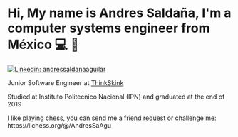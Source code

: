 # Hi, My name is Andres Saldaña, I'm a computer systems engineer from México :computer: :boy:

[![Linkedin: andressaldanaaguilar](https://img.shields.io/badge/-andressaldanaaguilar-blue?style=flat-square&logo=Linkedin&logoColor=white&link=https://www.linkedin.com/in/thaianebraga/)](https://www.linkedin.com/in/andressaldanaaguilar)

<p>Junior Software Engineer at <a href="https://www.thinkskink.com/">ThinkSkink</a></p>
<p>Studied at Instituto Politecnico Nacional (IPN) and graduated at the end of 2019</p>
<p>I like playing chess, you can send me a friend request or challenge me: https://lichess.org/@/AndresSaAgu</p>
